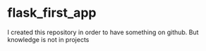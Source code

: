# flask_first_app
I created this repository in order to have something on github.
But knowledge is not in projects